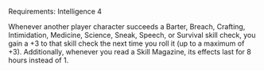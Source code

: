 Requirements: Intelligence 4

Whenever another player character succeeds a Barter, Breach, Crafting, Intimidation, Medicine, Science, Sneak, Speech, or Survival skill check, you gain a +3 to that skill check the next time you roll it (up to a maximum of +3). Additionally, whenever you read a Skill Magazine, its effects last for 8 hours instead of 1.